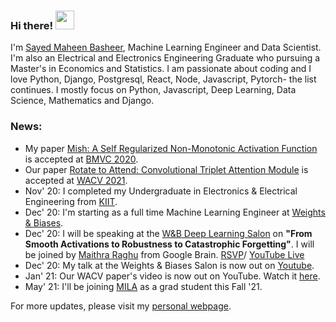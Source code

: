 ### Hi there! <img src="https://raw.githubusercontent.com/MartinHeinz/MartinHeinz/master/wave.gif" width="30px">


I'm [Sayed Maheen Basheer](https://sayedmaheenbasheer.github.io/), Machine Learning Engineer and Data Scientist. I'm also an Electrical and Electronics Engineering Graduate who pursuing a Master's in Economics and Statistics. I am passionate about coding and I love Python, Django, Postgresql, React, Node, Javascript, Pytorch- the list continues. I mostly focus on Python, Javascript, Deep Learning, Data Science, Mathematics and Django. 
### News:

- My paper [Mish: A Self Regularized Non-Monotonic Activation Function](https://arxiv.org/abs/1908.08681v3) is accepted at [BMVC 2020](https://bmvc2020.github.io/index.html).
- Our paper [Rotate to Attend: Convolutional Triplet Attention Module](https://arxiv.org/abs/2010.03045) is accepted at [WACV 2021](http://wacv2021.thecvf.com/home).
- Nov' 20: I completed my Undergraduate in Electronics & Electrical Engineering from [KIIT](https://kiit.ac.in/). 
- Dec' 20: I'm starting as a full time Machine Learning Engineer at [Weights & Biases](https://www.wandb.com/).
- Dec' 20: I will be speaking at the [W&B Deep Learning Salon](https://www.youtube.com/playlist?list=PLD80i8An1OEH3ejAj8R8dy74JeSzY8kGt) on **"From Smooth Activations to Robustness to Catastrophic Forgetting"**. I will be joined by [Maithra Raghu](https://maithraraghu.com/) from Google Brain. [RSVP](https://us02web.zoom.us/webinar/register/WN_l_YBGNTWTOKwoDUi5ju6qA)/ [YouTube Live](https://www.youtube.com/watch?v=ugQF9BpGZvE&feature=youtu.be)
- Dec' 20: My talk at the Weights & Biases Salon is now out on [Youtube](https://www.youtube.com/watch?v=1U-7TWysqIg).
- Jan' 21: Our WACV paper's video is now out on YouTube. Watch it [here](https://www.youtube.com/watch?v=ZW9_2bNF1zo&ab_channel=ComputerVisionFoundationVideos). 
- May' 21: I'll be joining [MILA](https://mila.quebec/en/) as a grad student this Fall '21. 
  
For more updates, please visit my [personal webpage](https://digantamisra98.github.io/). 
<!---
sayedmaheenbasheer/sayedmaheenbasheer is a ✨ special ✨ repository because its `README.md` (this file) appears on your GitHub profile.
You can click the Preview link to take a look at your changes.
--->

